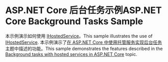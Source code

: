 # <a name="aspnet-core-background-tasks-sample"></a><span data-ttu-id="e78a0-101">ASP.NET Core 后台任务示例</span><span class="sxs-lookup"><span data-stu-id="e78a0-101">ASP.NET Core Background Tasks Sample</span></span>

<span data-ttu-id="e78a0-102">本示例演示如何使用 [IHostedService](https://docs.microsoft.com/dotnet/api/microsoft.extensions.hosting.ihostedservice)。</span><span class="sxs-lookup"><span data-stu-id="e78a0-102">This sample illustrates the use of [IHostedService](https://docs.microsoft.com/dotnet/api/microsoft.extensions.hosting.ihostedservice).</span></span> <span data-ttu-id="e78a0-103">本示例演示了[在 ASP.NET Core 中使用托管服务实现后台任务](https://docs.microsoft.com/aspnet/core/fundamentals/host/hosted-services)主题中描述的功能。</span><span class="sxs-lookup"><span data-stu-id="e78a0-103">This sample demonstrates the features described in the [Background tasks with hosted services in ASP.NET Core](https://docs.microsoft.com/aspnet/core/fundamentals/host/hosted-services) topic.</span></span>
